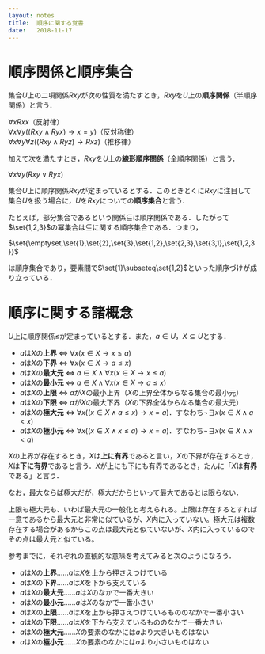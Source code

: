 ```yaml
---
layout: notes
title:  順序に関する覚書
date:   2018-11-17
---
```


# 順序関係と順序集合
$\newcommand{\set}[1]{\\{#1\\}}$
集合$U$上の二項関係$Rxy$が次の性質を満たすとき，$Rxy$を$U$上の**順序関係**（半順序関係）と言う．

$\forall x Rxx$（反射律）<br>
$\forall x \forall y ((Rxy \land Ryx) \to x=y)$（反対称律）<br>
$\forall x \forall y \forall z ((Rxy \land Ryz) \to Rxz)$（推移律）

加えて次を満たすとき，$Rxy$を$U$上の**線形順序関係**（全順序関係）と言う．

$\forall x \forall y (Rxy \lor Ryx)$

集合$U$上に順序関係$Rxy$が定まっているとする．このときとくに$Rxy$に注目して集合$U$を扱う場合に，$U$を$Rxy$についての**順序集合**と言う．

たとえば，部分集合であるという関係$\subseteq$は順序関係である．したがって$\set{1,2,3}$の冪集合は$\subseteq$に関する順序集合である．つまり，

$\set{\emptyset,\set{1},\set{2},\set{3},\set{1,2},\set{2,3},\set{3,1},\set{1,2,3}}$

は順序集合であり，要素間で$\set{1}\subseteq\set{1,2}$といった順序づけが成り立っている．

# 順序に関する諸概念
$U$上に順序関係$\leq$が定まっているとする．また，$a \in U$，$X \subseteq U$とする．

* $a$は$X$の**上界** $\iff$ $\forall x (x \in X \to x\leq a)$
* $a$は$X$の**下界** $\iff$ $\forall x (x \in X \to a\leq x)$
* $a$は$X$の**最大元** $\iff$ $a \in X \land \forall x (x \in X \to x\leq a)$
* $a$は$X$の**最小元** $\iff$ $a \in X \land \forall x (x \in X \to a\leq x)$
* $a$は$X$の**上限** $\iff$ $a$が$X$の最小上界（$X$の上界全体からなる集合の最小元）
* $a$は$X$の**下限** $\iff$ $a$が$X$の最大下界（$X$の下界全体からなる集合の最大元）
* $a$は$X$の**極大元** $\iff$ $\forall x ((x\in X \land a\leq x) \to x=a)$．すなわち$\lnot\exists x (x \in X \land a<x)$
* $a$は$X$の**極小元** $\iff$ $\forall x ((x\in X \land x\leq a) \to x=a)$．すなわち$\lnot\exists x (x \in X \land x<a)$

$X$の上界が存在するとき，$X$は**上に有界**であると言い，$X$の下界が存在するとき，$X$は**下に有界**であると言う．$X$が上にも下にも有界であるとき，たんに「$X$は**有界**である」と言う．

なお，最大ならば極大だが，極大だからといって最大であるとは限らない．

上限も極大元も、いわば最大元の一般化と考えられる。上限は存在するとすれば一意であるから最大元と非常に似ているが、$X$内に入っていない。極大元は複数存在する場合があるからこの点は最大元と似ていないが、$X$内に入っているのでその点は最大元と似ている。

参考までに，それぞれの直観的な意味を考えてみると次のようになろう．

* $a$は$X$の**上界**……$a$は$X$を上から押さえつけている
* $a$は$X$の**下界**……$a$は$X$を下から支えている
* $a$は$X$の**最大元**……$a$は$X$のなかで一番大きい
* $a$は$X$の**最小元**……$a$は$X$のなかで一番小さい
* $a$は$X$の**上限**……$a$は$X$を上から押さえつけているもののなかで一番小さい
* $a$は$X$の**下限**……$a$は$X$を下から支えているもののなかで一番大きい
* $a$は$X$の**極大元**……$X$の要素のなかには$a$より大きいものはない
* $a$は$X$の**極小元**……$X$の要素のなかには$a$より小さいものはない

